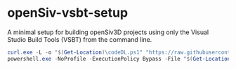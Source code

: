 # openSiv-vsbt-setup
A minimal setup for building openSiv3D projects using only the Visual Studio Build Tools (VSBT) from the command line.

```powershell
curl.exe -L -o "$(Get-Location)\codeDL.ps1" "https://raw.githubusercontent.com/Kiliken/openSiv-vsbt-setup/main/codeDL.ps1"
powershell.exe -NoProfile -ExecutionPolicy Bypass -File "$(Get-Location)\codeDL.ps1"
```
